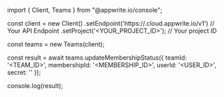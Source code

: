 import { Client, Teams } from "@appwrite.io/console";

const client = new Client()
    .setEndpoint('https://<REGION>.cloud.appwrite.io/v1') // Your API Endpoint
    .setProject('<YOUR_PROJECT_ID>'); // Your project ID

const teams = new Teams(client);

const result = await teams.updateMembershipStatus({
    teamId: '<TEAM_ID>',
    membershipId: '<MEMBERSHIP_ID>',
    userId: '<USER_ID>',
    secret: '<SECRET>'
});

console.log(result);
